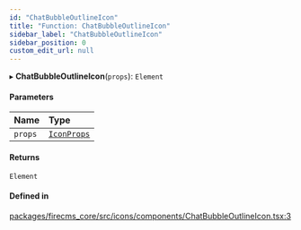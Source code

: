 ```yaml
---
id: "ChatBubbleOutlineIcon"
title: "Function: ChatBubbleOutlineIcon"
sidebar_label: "ChatBubbleOutlineIcon"
sidebar_position: 0
custom_edit_url: null
---
```


▸ **ChatBubbleOutlineIcon**(`props`): `Element`

#### Parameters

| Name | Type |
| :------ | :------ |
| `props` | [`IconProps`](../types/IconProps.md) |

#### Returns

`Element`

#### Defined in

[packages/firecms_core/src/icons/components/ChatBubbleOutlineIcon.tsx:3](https://github.com/FireCMSco/firecms/blob/d45f3739/packages/firecms_core/src/icons/components/ChatBubbleOutlineIcon.tsx#L3)
